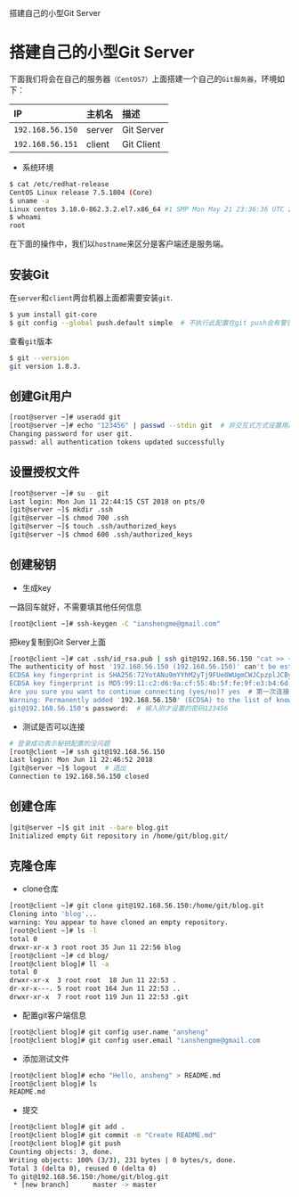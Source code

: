 搭建自己的小型Git Server

# 搭建自己的小型Git Server

下面我们将会在自己的服务器`（CentOS7）`上面搭建一个自己的`Git服务器`，环境如下：

|IP|主机名|描述|
|:--|:--|:--|
|`192.168.56.150`|server|Git Server|
|`192.168.56.151`|client|Git Client|

- 系统环境

```bash
$ cat /etc/redhat-release 
CentOS Linux release 7.5.1804 (Core) 
$ uname -a                
Linux centos 3.10.0-862.3.2.el7.x86_64 #1 SMP Mon May 21 23:36:36 UTC 2018 x86_64 x86_64 x86_64 GNU/Linux
$ whoami 
root
```

在下面的操作中，我们以`hostname`来区分是客户端还是服务端。

## 安装Git

在`server`和`client`两台机器上面都需要安装`git`.

```bash
$ yum install git-core
$ git config --global push.default simple  # 不执行此配置在git push会有警告阻止提交
```

查看`git`版本

```bash
$ git --version
git version 1.8.3.
```

## 创建Git用户

```bash
[root@server ~]# useradd git
[root@server ~]# echo "123456" | passwd --stdin git  # 非交互式方式设置用户密码  
Changing password for user git.
passwd: all authentication tokens updated successfully
```

## 设置授权文件

```bash
[root@server ~]# su - git
Last login: Mon Jun 11 22:44:15 CST 2018 on pts/0
[git@server ~]$ mkdir .ssh
[git@server ~]$ chmod 700 .ssh
[git@server ~]$ touch .ssh/authorized_keys
[git@server ~]$ chmod 600 .ssh/authorized_keys
```

## 创建秘钥

- 生成key

一路回车就好，不需要填其他任何信息

```bash
[root@client ~]# ssh-keygen -C "ianshengme@gmail.com"
```

把key复制到Git Server上面

```bash
[root@client ~]# cat .ssh/id_rsa.pub | ssh git@192.168.56.150 "cat >> ~/.ssh/authorized_keys"                 
The authenticity of host '192.168.56.150 (192.168.56.150)' can't be established.
ECDSA key fingerprint is SHA256:72YotANu9mYYhM2yTj9FUe0WUgmCWJCpzplJCByCTNE.
ECDSA key fingerprint is MD5:99:11:c2:d6:9a:cf:55:4b:5f:fe:9f:e3:b4:6d:00:cd.
Are you sure you want to continue connecting (yes/no)? yes  # 第一次连接会有此提示,yes即可
Warning: Permanently added '192.168.56.150' (ECDSA) to the list of known hosts.
git@192.168.56.150's password:  # 输入刚才设置的密码123456
```

- 测试是否可以连接

```bash
# 登录成功表示秘钥配置的没问题
[root@client ~]# ssh git@192.168.56.150
Last login: Mon Jun 11 22:46:52 2018
[git@server ~]$ logout  # 退出
Connection to 192.168.56.150 closed
```

## 创建仓库

```bash
[git@server ~]$ git init --bare blog.git      
Initialized empty Git repository in /home/git/blog.git/
```

## 克隆仓库

- clone仓库

```bash
[root@client ~]# git clone git@192.168.56.150:/home/git/blog.git      
Cloning into 'blog'...
warning: You appear to have cloned an empty repository.
[root@client ~]# ls -l
total 0
drwxr-xr-x 3 root root 35 Jun 11 22:56 blog
[root@client ~]# cd blog/
[root@client blog]# ll -a
total 0
drwxr-xr-x  3 root root  18 Jun 11 22:53 .
dr-xr-x---. 5 root root 164 Jun 11 22:53 ..
drwxr-xr-x  7 root root 119 Jun 11 22:53 .git
```

- 配置git客户端信息

```bash
[root@client blog]# git config user.name "ansheng"
[root@client blog]# git config user.email "ianshengme@gmail.com
```

- 添加测试文件

```bash
[root@client blog]# echo "Hello, ansheng" > README.md 
[root@client blog]# ls
README.md
```

- 提交

```bash
[root@client blog]# git add .
[root@client blog]# git commit -m "Create README.md"
[root@client blog]# git push
Counting objects: 3, done.
Writing objects: 100% (3/3), 231 bytes | 0 bytes/s, done.
Total 3 (delta 0), reused 0 (delta 0)
To git@192.168.56.150:/home/git/blog.git
 * [new branch]      master -> master
```
